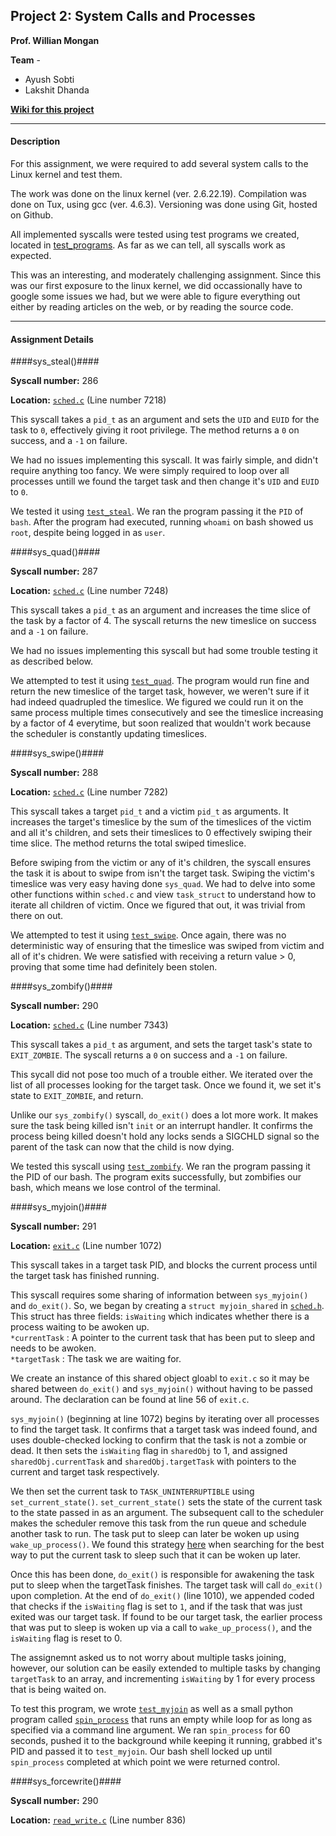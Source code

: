 ## Project 2: System Calls and Processes ##

**Prof. Willian Mongan**

**Team** - 
* Ayush Sobti  
* Lakshit Dhanda

[**Wiki for this project**](https://github.com/xbonez/CS-370/wiki/Project-2)

-----

#### Description ####

For this assignment, we were required to add several system calls to the
Linux kernel and test them.

The work was done on the linux kernel (ver. 2.6.22.19). 
Compilation was done on Tux, using gcc (ver. 4.6.3).
Versioning was done using Git, hosted on Github.

All implemented syscalls were tested using test programs we created, located
in [test_programs](https://github.com/xbonez/CS-370/tree/P2/test_programs). As far as we can tell, all syscalls work as expected.

This was an interesting, and moderately challenging assignment. Since this
was our first exposure to the linux kernel, we did occassionally have to
google some issues we had, but we were able to figure everything out either
by reading articles on the web, or by reading the source code.

-----

#### Assignment Details ####

####sys_steal()####

**Syscall number:** 286

**Location:**
[`sched.c`](https://github.com/xbonez/CS-370/blob/P2/linux-2.6.22.19-cs543/kernel/sched.c) (Line number 7218)

This syscall takes a `pid_t` as an argument and sets the `UID` and `EUID` for the
task to `0`, effectively giving it root privilege. The method returns a `0` on
success, and a `-1` on failure.

We had no issues implementing this syscall. It was fairly simple, and didn't
require anything too fancy. We were simply required to loop over all
processes untill we found the target task and then change it's `UID` and
`EUID` to `0`.

We tested it using
[`test_steal`](https://github.com/xbonez/CS-370/blob/P2/test_programs/test_steal.c).
We ran the program passing it the `PID` of `bash`. After the program had
executed, running `whoami` on bash showed us `root`, despite being logged in
as `user`.


####sys_quad()####

**Syscall number:** 287

**Location:**
[`sched.c`](https://github.com/xbonez/CS-370/blob/P2/linux-2.6.22.19-cs543/kernel/sched.c)
(Line number 7248)

This syscall takes a `pid_t` as an argument and increases the time slice of
the task by a factor of 4. The syscall returns the new timeslice on success
and a `-1` on failure.

We had no issues implementing this syscall but had some trouble testing it
as described below.

We attempted to test it using
[`test_quad`](https://github.com/xbonez/CS-370/blob/P2/test_programs/test_quad.c).
The program would run fine and return the new timeslice of the target task,
however, we weren't sure if it had indeed quadrupled the timeslice. We
figured we could run it on the same process multiple times consecutively and
see the timeslice increasing by a factor of 4 everytime, but soon realized
that wouldn't work because the scheduler is constantly updating timeslices.


####sys_swipe()####

**Syscall number:** 288

**Location:**
[`sched.c`](https://github.com/xbonez/CS-370/blob/P2/linux-2.6.22.19-cs543/kernel/sched.c)
(Line number 7282)

This syscall takes a target `pid_t` and a victim `pid_t` as arguments. It
increases the target's timeslice by the sum of the timeslices of the victim
and all it's children, and sets their timeslices to 0 effectively swiping
their time slice. The method returns the total swiped timeslice.

Before swiping from the victim or any of it's children, the syscall ensures
the task it is about to swipe from isn't the target task. Swiping the
victim's timeslice was very easy having done `sys_quad`. We had to delve
into some other functions within `sched.c` and view `task_struct` to
understand how to iterate all children of victim. Once we figured that out,
it was trivial from there on out.

We attempted to test it using
[`test_swipe`](https://github.com/xbonez/CS-370/blob/P2/test_programs/test_swipe.c).
Once again, there was no deterministic way of ensuring that the timeslice
was swiped from victim and all of it's chidren. We were satisfied with
receiving a return value > 0, proving that some time had definitely been
stolen.


####sys_zombify()####

**Syscall number:** 290

**Location:**
[`sched.c`](https://github.com/xbonez/CS-370/blob/P2/linux-2.6.22.19-cs543/kernel/sched.c)
(Line number 7343)

This syscall takes a `pid_t` as argument, and sets the target task's state
to `EXIT_ZOMBIE`. The syscall returns a `0` on success and a `-1` on
failure.

This sycall did not pose too much of a trouble either. We iterated over the
list of all processes looking for the target task. Once we found it, we set
it's state to `EXIT_ZOMBIE`, and return.

Unlike our `sys_zombify()` syscall, `do_exit()` does a lot more work. It
makes sure the task being killed isn't `init` or an interrupt handler. It
confirms the process being killed doesn't hold any locks sends a SIGCHLD
signal so the parent of the task can now that the child is now dying.

We tested this syscall using
[`test_zombify`](https://github.com/xbonez/CS-370/blob/P2/test_programs/test_zombify.c).
We ran the program passing it the PID of our bash. The program exits
successfully, but zombifies our bash, which means we lose control of the
terminal.


####sys_myjoin()####

**Syscall number:** 291

**Location:**
[`exit.c`](https://github.com/xbonez/CS-370/blob/P2/linux-2.6.22.19-cs543/kernel/exit.c)
(Line number 1072)

This syscall takes in a target task PID, and blocks the current process
until the target task has finished running.

This syscall requires some sharing of information between `sys_myjoin()` and
`do_exit()`. So, we began by creating a `struct myjoin_shared` in
[`sched.h`](https://github.com/xbonez/CS-370/blob/P2/linux-2.6.22.19-cs543/include/linux/sched.h).
This struct has three fields: 
`isWaiting` which indicates whether there is a process waiting to be awoken
up.  
`*currentTask` : A pointer to the current task that has been put to sleep
and needs to be awoken.  
`*targetTask` : The task we are waiting for.

We create an instance of this shared object gloabl to `exit.c` so it may be
shared between `do_exit()` and `sys_myjoin()` without having to be passed
around. The declaration can be found at line 56 of `exit.c`. 

`sys_myjoin()` (beginning at line 1072) begins by iterating over all
processes to find the target task. It confirms that a target task was indeed
found, and uses double-checked locking to confirm that the task is not a
zombie or dead. It then sets the `isWaiting` flag in `sharedObj` to 1, and
assigned `sharedObj.currentTask` and `sharedObj.targetTask` with pointers
to the current and target task respectively.

We then set the current task to `TASK_UNINTERRUPTIBLE` using
`set_current_state()`. `set_current_state()` sets the state of the current
task to the state passed in as an argument. The subsequent call to the
scheduler makes the scheduler remove this task from the run queue and
schedule another task to run. The task put to sleep can later be woken up
using `wake_up_process()`. We found this strategy
[here](http://www.linuxjournal.com/article/8144) when searching for the
best way to put the current task to sleep such that it can be woken up
later.

Once this has been done, `do_exit()` is responsible for awakening the task
put to sleep when the targetTask finishes. The target task will call
`do_exit()` upon completion. At the end of `do_exit()` (line 1010), we
appended coded that checks if the `isWaiting` flag is set to `1`, and if the
task that was just exited was our target task. If found to be our target
task, the earlier process that was put to sleep is woken up via a call to
`wake_up_process()`, and the `isWaiting` flag is reset to 0.

The assignemnt asked us to not worry about multiple tasks joining, however,
our solution can be easily extended to multiple tasks by changing
`targetTask` to an array, and incrementing `isWaiting` by 1 for every
process that is being waited on.


To test this program, we wrote
[`test_myjoin`](https://github.com/xbonez/CS-370/blob/P2/test_programs/test_myjoin.c)
as well as a small python program called
[`spin_process`](https://github.com/xbonez/CS-370/blob/P2/test_programs/spin_process.py)
that runs an empty while loop for as long as specified via a command line
argument. We ran `spin_process` for 60 seconds, pushed it to the background
while keeping it running, grabbed it's PID and passed it to `test_myjoin`.
Our bash shell locked up until `spin_process` completed at which point we
were returned control.


####sys_forcewrite()####

**Syscall number:** 290

**Location:**
[`read_write.c`](https://github.com/xbonez/CS-370/blob/P2/linux-2.6.22.19-cs543/fs/read_write.c)
(Line number 836)

